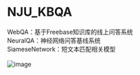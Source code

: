 # NJU_KBQA
WebQA：基于Freebase知识库的线上问答系统 <br /> 
NeuralQA：神经网络问答基线系统 <br /> 
SiameseNetwork：短文本匹配相关模型 <br />  <br /> 
![image](https://github.com/geofftong/NJU_KBQA/blob/master/demo.gif)
